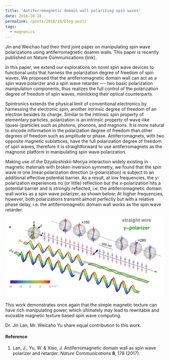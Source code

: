 ```yaml
---
title: 'Antiferromagnetic domain wall polarizing spin waves'
date: 2018-10-18
permalink: /posts/2018/10/blog-post/
tags:
  - magnonics
---
```


Jin and Weichao had their third joint paper on manipulating spin wave polarizations using antiferromagnetic doamin walls. This paper is recently published on Nature Communications (link). 

In this paper, we extend our explorations on novel spin wave devices to functional units that harness the polarization degree of freedom of spin waves. We proposed that the antiferromagnetic domain wall can act as a spin wave polarizer and a spin wave retarder --- two basic polarization manipulation components, thus realizes the full control of the polarization degree of freedom of spin waves, mimicking their optical counterparts.

Spintronics extends the physical limit of conventional electronics by harnessing the electronic spin, another intrinsic degree of freedom of an electron besides its charge. Similar to the intrinsic spin property of elementary particles, polarization is an intrinsic property of wave-like (quasi-)particles such as photons, phonons, and magnons. It is more natural to encode information in the polarization degree of freedom than other degrees of freedom such as amplitude or phase. Antiferromagnets, with two opposite magnetic sublattices, have the full polarization degree of freedom of spin waves, therefore it is straightforward to use antiferromagnets as the magnonic platform in manipulating spin wave polarization.

Making use of the Dzyaloshiskii-Moriya interaction widely existing in magnetic materials with broken inversion symmetry, we found that the spin wave in one linear polarization direction (x-polarization) is subject to an additional effective potential barrier. As a result, at low frequencies, the y-polarization experiences no (or little) reflection but the x-polarization hits a potential barrier and is strongly reflected, i.e. the antiferromagnetic domain wall works as a spin wave polarizer, as shown below; At higher frequencies, however, both polarizations transmit almost perfectly but with a relative phase delay, i.e. the antiferromagnetic domain wall works as the spin wave retarder.


![Alt text](/files/news_images/spin-wave-polarizer_med.jpeg)

This work demonstrates once again that the simple magnetic texture can have rich manipulating power, which ultimately may lead to rewritable and evovable magnetic texture based spin wave computing. 

Dr. Jin Lan, Mr. Weicaho Yu share equal contribution to this work. 

#### Reference
1. Lan, J., Yu, W. & Xiao, J. Antiferromagnetic domain wall as spin wave polarizer and retarder. _Nature Communications_ __8__, 178 (2017).